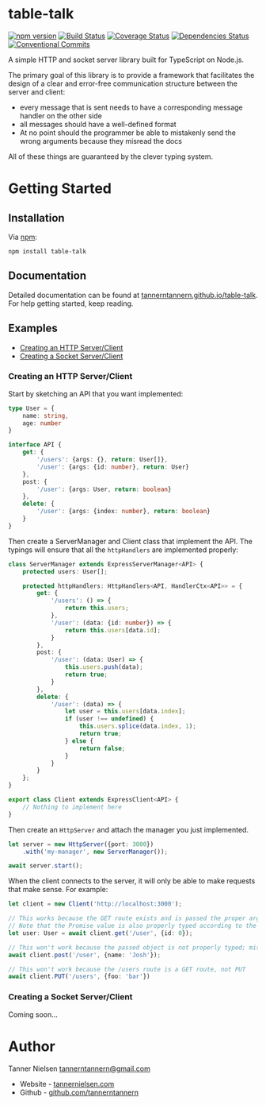 # table-talk
[![npm version](https://badge.fury.io/js/table-talk.svg)](https://badge.fury.io/js/table-talk)
[![Build Status](https://travis-ci.org/tannerntannern/table-talk.svg?branch=master)](https://travis-ci.org/tannerntannern/table-talk)
[![Coverage Status](https://coveralls.io/repos/github/tannerntannern/table-talk/badge.svg?branch=master)](https://coveralls.io/github/tannerntannern/table-talk?branch=master)
[![Dependencies Status](https://david-dm.org/tannerntannern/table-talk/status.svg)](https://david-dm.org/tannerntannern/table-talk)
[![Conventional Commits](https://img.shields.io/badge/Conventional%20Commits-1.0.0-yellow.svg)](https://conventionalcommits.org)

A simple HTTP and socket server library built for TypeScript on Node.js.

The primary goal of this library is to provide a framework that facilitates the design of a clear and error-free
communication structure between the server and client:
* every message that is sent needs to have a corresponding message handler on the other side
* all messages should have a well-defined format
* At no point should the programmer be able to mistakenly send the wrong arguments because they misread the docs

All of these things are guaranteed by the clever typing system.

# Getting Started
## Installation
Via [npm](https://npmjs.com/table-talk):

`npm install table-talk`

## Documentation
Detailed documentation can be found at [tannerntannern.github.io/table-talk](https://tannerntannern.github.io/table-talk/).
For help getting started, keep reading.

## Examples
* [Creating an HTTP Server/Client](#creating-an-http-serverclient)
* [Creating a Socket Server/Client](#creating-a-socket-serverclient)

### Creating an HTTP Server/Client
Start by sketching an API that you want implemented:

```typescript
type User = {
	name: string,
	age: number
}

interface API {
	get: {
		'/users': {args: {}, return: User[]},
		'/user': {args: {id: number}, return: User}
	},
	post: {
		'/user': {args: User, return: boolean}
	},
	delete: {
		'/user': {args: {index: number}, return: boolean}
	}
}
```

Then create a ServerManager and Client class that implement the API.  The typings will
ensure that all the `httpHandlers` are implemented properly:
```typescript
class ServerManager extends ExpressServerManager<API> {
	protected users: User[];

	protected httpHandlers: HttpHandlers<API, HandlerCtx<API>> = {
		get: {
			'/users': () => {
				return this.users;
			},
			'/user': (data: {id: number}) => {
				return this.users[data.id];
			}
		},
		post: {
			'/user': (data: User) => {
				this.users.push(data);
				return true;
			}
		},
		delete: {
			'/user': (data) => {
				let user = this.users[data.index];
				if (user !== undefined) {
					this.users.splice(data.index, 1);
					return true;
				} else {
					return false;
				}
			}
		}
	};
}

export class Client extends ExpressClient<API> {
	// Nothing to implement here
}
```

Then create an `HttpServer` and attach the manager you just implemented.

```typescript
let server = new HttpServer({port: 3000})
	.with('my-manager', new ServerManager());

await server.start();
```

When the client connects to the server, it will only be able to make requests that make sense.
For example:

```typescript
let client = new Client('http://localhost:3000');

// This works because the GET route exists and is passed the proper arguments
// Note that the Promise value is also properly typed according to the API
let user: User = await client.get('/user', {id: 0});

// This won't work because the passed object is not properly typed; missing prop 'age'
await client.post('/user', {name: 'Josh'});

// This won't work because the /users route is a GET route, not PUT
await client.PUT('/users', {foo: 'bar'})
```

### Creating a Socket Server/Client
Coming soon...

# Author
Tanner Nielsen <tannerntannern@gmail.com>
* Website - [tannernielsen.com](http://tannernielsen.com)
* Github - [github.com/tannerntannern](https://github.com/tannerntannern)